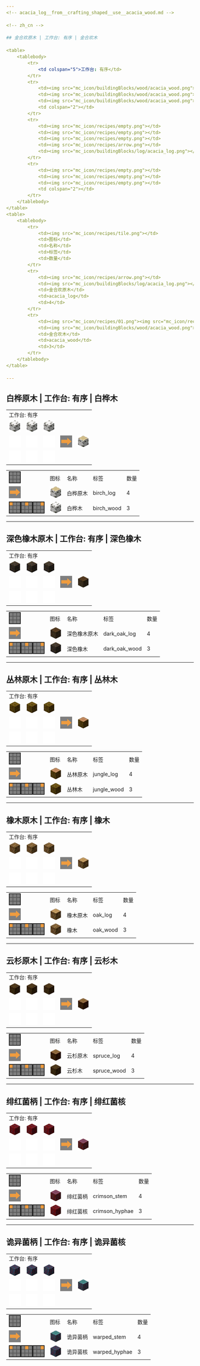 ```yaml
---
<!-- acacia_log__from__crafting_shaped__use__acacia_wood.md -->

<!-- zh_cn -->

## 金合欢原木 | 工作台: 有序 | 金合欢木

<table>
	<tablebody>
		<tr>
			<td colspan="5">工作台: 有序</td>
		</tr>
		<tr>
			<td><img src="mc_icon/buildingBlocks/wood/acacia_wood.png"></td>
			<td><img src="mc_icon/buildingBlocks/wood/acacia_wood.png"></td>
			<td><img src="mc_icon/buildingBlocks/wood/acacia_wood.png"></td>
			<td colspan="2"></td>
		</tr>
		<tr>
			<td><img src="mc_icon/recipes/empty.png"></td>
			<td><img src="mc_icon/recipes/empty.png"></td>
			<td><img src="mc_icon/recipes/empty.png"></td>
			<td><img src="mc_icon/recipes/arrow.png"></td>
			<td><img src="mc_icon/buildingBlocks/log/acacia_log.png"></td>
		</tr>
		<tr>
			<td><img src="mc_icon/recipes/empty.png"></td>
			<td><img src="mc_icon/recipes/empty.png"></td>
			<td><img src="mc_icon/recipes/empty.png"></td>
			<td colspan="2"></td>
		</tr>
	</tablebody>
</table>
<table>
	<tablebody>
		<tr>
			<td><img src="mc_icon/recipes/tile.png"></td>
			<td>图标</td>
			<td>名称</td>
			<td>标签</td>
			<td>数量</td>
		</tr>
		<tr>
			<td><img src="mc_icon/recipes/arrow.png"></td>
			<td><img src="mc_icon/buildingBlocks/log/acacia_log.png"></td>
			<td>金合欢原木</td>
			<td>acacia_log</td>
			<td>4</td>
		</tr>
		<tr>
			<td><img src="mc_icon/recipes/01.png"><img src="mc_icon/recipes/02.png"><img src="mc_icon/recipes/03.png"></td>
			<td><img src="mc_icon/buildingBlocks/wood/acacia_wood.png"></td>
			<td>金合欢木</td>
			<td>acacia_wood</td>
			<td>3</td>
		</tr>
	</tablebody>
</table>

---
```

<!-- birch_log__from__crafting_shaped__use__birch_wood.md -->

<!-- zh_cn -->

## 白桦原木 | 工作台: 有序 | 白桦木

<table>
	<tablebody>
		<tr>
			<td colspan="5">工作台: 有序</td>
		</tr>
		<tr>
			<td><img src="mc_icon/buildingBlocks/wood/birch_wood.png"></td>
			<td><img src="mc_icon/buildingBlocks/wood/birch_wood.png"></td>
			<td><img src="mc_icon/buildingBlocks/wood/birch_wood.png"></td>
			<td colspan="2"></td>
		</tr>
		<tr>
			<td><img src="mc_icon/recipes/empty.png"></td>
			<td><img src="mc_icon/recipes/empty.png"></td>
			<td><img src="mc_icon/recipes/empty.png"></td>
			<td><img src="mc_icon/recipes/arrow.png"></td>
			<td><img src="mc_icon/buildingBlocks/log/birch_log.png"></td>
		</tr>
		<tr>
			<td><img src="mc_icon/recipes/empty.png"></td>
			<td><img src="mc_icon/recipes/empty.png"></td>
			<td><img src="mc_icon/recipes/empty.png"></td>
			<td colspan="2"></td>
		</tr>
	</tablebody>
</table>
<table>
	<tablebody>
		<tr>
			<td><img src="mc_icon/recipes/tile.png"></td>
			<td>图标</td>
			<td>名称</td>
			<td>标签</td>
			<td>数量</td>
		</tr>
		<tr>
			<td><img src="mc_icon/recipes/arrow.png"></td>
			<td><img src="mc_icon/buildingBlocks/log/birch_log.png"></td>
			<td>白桦原木</td>
			<td>birch_log</td>
			<td>4</td>
		</tr>
		<tr>
			<td><img src="mc_icon/recipes/01.png"><img src="mc_icon/recipes/02.png"><img src="mc_icon/recipes/03.png"></td>
			<td><img src="mc_icon/buildingBlocks/wood/birch_wood.png"></td>
			<td>白桦木</td>
			<td>birch_wood</td>
			<td>3</td>
		</tr>
	</tablebody>
</table>

---
<!-- dark_oak_log__from__crafting_shaped__use__dark_oak_wood.md -->

<!-- zh_cn -->

## 深色橡木原木 | 工作台: 有序 | 深色橡木

<table>
	<tablebody>
		<tr>
			<td colspan="5">工作台: 有序</td>
		</tr>
		<tr>
			<td><img src="mc_icon/buildingBlocks/dark_oak_wood.png"></td>
			<td><img src="mc_icon/buildingBlocks/dark_oak_wood.png"></td>
			<td><img src="mc_icon/buildingBlocks/dark_oak_wood.png"></td>
			<td colspan="2"></td>
		</tr>
		<tr>
			<td><img src="mc_icon/recipes/empty.png"></td>
			<td><img src="mc_icon/recipes/empty.png"></td>
			<td><img src="mc_icon/recipes/empty.png"></td>
			<td><img src="mc_icon/recipes/arrow.png"></td>
			<td><img src="mc_icon/buildingBlocks/log/dark_oak_log.png"></td>
		</tr>
		<tr>
			<td><img src="mc_icon/recipes/empty.png"></td>
			<td><img src="mc_icon/recipes/empty.png"></td>
			<td><img src="mc_icon/recipes/empty.png"></td>
			<td colspan="2"></td>
		</tr>
	</tablebody>
</table>
<table>
	<tablebody>
		<tr>
			<td><img src="mc_icon/recipes/tile.png"></td>
			<td>图标</td>
			<td>名称</td>
			<td>标签</td>
			<td>数量</td>
		</tr>
		<tr>
			<td><img src="mc_icon/recipes/arrow.png"></td>
			<td><img src="mc_icon/buildingBlocks/log/dark_oak_log.png"></td>
			<td>深色橡木原木</td>
			<td>dark_oak_log</td>
			<td>4</td>
		</tr>
		<tr>
			<td><img src="mc_icon/recipes/01.png"><img src="mc_icon/recipes/02.png"><img src="mc_icon/recipes/03.png"></td>
			<td><img src="mc_icon/buildingBlocks/dark_oak_wood.png"></td>
			<td>深色橡木</td>
			<td>dark_oak_wood</td>
			<td>3</td>
		</tr>
	</tablebody>
</table>

---
<!-- jungle_log__from__crafting_shaped__use__jungle_wood.md -->

<!-- zh_cn -->

## 丛林原木 | 工作台: 有序 | 丛林木

<table>
	<tablebody>
		<tr>
			<td colspan="5">工作台: 有序</td>
		</tr>
		<tr>
			<td><img src="mc_icon/buildingBlocks/wood/jungle_wood.png"></td>
			<td><img src="mc_icon/buildingBlocks/wood/jungle_wood.png"></td>
			<td><img src="mc_icon/buildingBlocks/wood/jungle_wood.png"></td>
			<td colspan="2"></td>
		</tr>
		<tr>
			<td><img src="mc_icon/recipes/empty.png"></td>
			<td><img src="mc_icon/recipes/empty.png"></td>
			<td><img src="mc_icon/recipes/empty.png"></td>
			<td><img src="mc_icon/recipes/arrow.png"></td>
			<td><img src="mc_icon/buildingBlocks/log/jungle_log.png"></td>
		</tr>
		<tr>
			<td><img src="mc_icon/recipes/empty.png"></td>
			<td><img src="mc_icon/recipes/empty.png"></td>
			<td><img src="mc_icon/recipes/empty.png"></td>
			<td colspan="2"></td>
		</tr>
	</tablebody>
</table>
<table>
	<tablebody>
		<tr>
			<td><img src="mc_icon/recipes/tile.png"></td>
			<td>图标</td>
			<td>名称</td>
			<td>标签</td>
			<td>数量</td>
		</tr>
		<tr>
			<td><img src="mc_icon/recipes/arrow.png"></td>
			<td><img src="mc_icon/buildingBlocks/log/jungle_log.png"></td>
			<td>丛林原木</td>
			<td>jungle_log</td>
			<td>4</td>
		</tr>
		<tr>
			<td><img src="mc_icon/recipes/01.png"><img src="mc_icon/recipes/02.png"><img src="mc_icon/recipes/03.png"></td>
			<td><img src="mc_icon/buildingBlocks/wood/jungle_wood.png"></td>
			<td>丛林木</td>
			<td>jungle_wood</td>
			<td>3</td>
		</tr>
	</tablebody>
</table>

---
<!-- oak_log__from__crafting_shaped__use__oak_wood.md -->

<!-- zh_cn -->

## 橡木原木 | 工作台: 有序 | 橡木

<table>
	<tablebody>
		<tr>
			<td colspan="5">工作台: 有序</td>
		</tr>
		<tr>
			<td><img src="mc_icon/buildingBlocks/wood/oak_wood.png"></td>
			<td><img src="mc_icon/buildingBlocks/wood/oak_wood.png"></td>
			<td><img src="mc_icon/buildingBlocks/wood/oak_wood.png"></td>
			<td colspan="2"></td>
		</tr>
		<tr>
			<td><img src="mc_icon/recipes/empty.png"></td>
			<td><img src="mc_icon/recipes/empty.png"></td>
			<td><img src="mc_icon/recipes/empty.png"></td>
			<td><img src="mc_icon/recipes/arrow.png"></td>
			<td><img src="mc_icon/buildingBlocks/log/oak_log.png"></td>
		</tr>
		<tr>
			<td><img src="mc_icon/recipes/empty.png"></td>
			<td><img src="mc_icon/recipes/empty.png"></td>
			<td><img src="mc_icon/recipes/empty.png"></td>
			<td colspan="2"></td>
		</tr>
	</tablebody>
</table>
<table>
	<tablebody>
		<tr>
			<td><img src="mc_icon/recipes/tile.png"></td>
			<td>图标</td>
			<td>名称</td>
			<td>标签</td>
			<td>数量</td>
		</tr>
		<tr>
			<td><img src="mc_icon/recipes/arrow.png"></td>
			<td><img src="mc_icon/buildingBlocks/log/oak_log.png"></td>
			<td>橡木原木</td>
			<td>oak_log</td>
			<td>4</td>
		</tr>
		<tr>
			<td><img src="mc_icon/recipes/01.png"><img src="mc_icon/recipes/02.png"><img src="mc_icon/recipes/03.png"></td>
			<td><img src="mc_icon/buildingBlocks/wood/oak_wood.png"></td>
			<td>橡木</td>
			<td>oak_wood</td>
			<td>3</td>
		</tr>
	</tablebody>
</table>

---
<!-- spruce_log__from__crafting_shaped__use__spruce_wood.md -->

<!-- zh_cn -->

## 云杉原木 | 工作台: 有序 | 云杉木

<table>
	<tablebody>
		<tr>
			<td colspan="5">工作台: 有序</td>
		</tr>
		<tr>
			<td><img src="mc_icon/buildingBlocks/wood/spruce_wood.png"></td>
			<td><img src="mc_icon/buildingBlocks/wood/spruce_wood.png"></td>
			<td><img src="mc_icon/buildingBlocks/wood/spruce_wood.png"></td>
			<td colspan="2"></td>
		</tr>
		<tr>
			<td><img src="mc_icon/recipes/empty.png"></td>
			<td><img src="mc_icon/recipes/empty.png"></td>
			<td><img src="mc_icon/recipes/empty.png"></td>
			<td><img src="mc_icon/recipes/arrow.png"></td>
			<td><img src="mc_icon/buildingBlocks/log/spruce_log.png"></td>
		</tr>
		<tr>
			<td><img src="mc_icon/recipes/empty.png"></td>
			<td><img src="mc_icon/recipes/empty.png"></td>
			<td><img src="mc_icon/recipes/empty.png"></td>
			<td colspan="2"></td>
		</tr>
	</tablebody>
</table>
<table>
	<tablebody>
		<tr>
			<td><img src="mc_icon/recipes/tile.png"></td>
			<td>图标</td>
			<td>名称</td>
			<td>标签</td>
			<td>数量</td>
		</tr>
		<tr>
			<td><img src="mc_icon/recipes/arrow.png"></td>
			<td><img src="mc_icon/buildingBlocks/log/spruce_log.png"></td>
			<td>云杉原木</td>
			<td>spruce_log</td>
			<td>4</td>
		</tr>
		<tr>
			<td><img src="mc_icon/recipes/01.png"><img src="mc_icon/recipes/02.png"><img src="mc_icon/recipes/03.png"></td>
			<td><img src="mc_icon/buildingBlocks/wood/spruce_wood.png"></td>
			<td>云杉木</td>
			<td>spruce_wood</td>
			<td>3</td>
		</tr>
	</tablebody>
</table>

---
<!-- crimson_stem__from__crafting_shaped__use__crimson_hyphae.md -->

<!-- zh_cn -->

## 绯红菌柄 | 工作台: 有序 | 绯红菌核

<table>
	<tablebody>
		<tr>
			<td colspan="5">工作台: 有序</td>
		</tr>
		<tr>
			<td><img src="mc_icon/buildingBlocks/crimson_hyphae.png"></td>
			<td><img src="mc_icon/buildingBlocks/crimson_hyphae.png"></td>
			<td><img src="mc_icon/buildingBlocks/crimson_hyphae.png"></td>
			<td colspan="2"></td>
		</tr>
		<tr>
			<td><img src="mc_icon/recipes/empty.png"></td>
			<td><img src="mc_icon/recipes/empty.png"></td>
			<td><img src="mc_icon/recipes/empty.png"></td>
			<td><img src="mc_icon/recipes/arrow.png"></td>
			<td><img src="mc_icon/buildingBlocks/crimson_stem.png"></td>
		</tr>
		<tr>
			<td><img src="mc_icon/recipes/empty.png"></td>
			<td><img src="mc_icon/recipes/empty.png"></td>
			<td><img src="mc_icon/recipes/empty.png"></td>
			<td colspan="2"></td>
		</tr>
	</tablebody>
</table>
<table>
	<tablebody>
		<tr>
			<td><img src="mc_icon/recipes/tile.png"></td>
			<td>图标</td>
			<td>名称</td>
			<td>标签</td>
			<td>数量</td>
		</tr>
		<tr>
			<td><img src="mc_icon/recipes/arrow.png"></td>
			<td><img src="mc_icon/buildingBlocks/crimson_stem.png"></td>
			<td>绯红菌柄</td>
			<td>crimson_stem</td>
			<td>4</td>
		</tr>
		<tr>
			<td><img src="mc_icon/recipes/01.png"><img src="mc_icon/recipes/02.png"><img src="mc_icon/recipes/03.png"></td>
			<td><img src="mc_icon/buildingBlocks/crimson_hyphae.png"></td>
			<td>绯红菌核</td>
			<td>crimson_hyphae</td>
			<td>3</td>
		</tr>
	</tablebody>
</table>

---
<!-- warped_stem__from__crafting_shaped__use__warped_hyphae.md -->

<!-- zh_cn -->

## 诡异菌柄 | 工作台: 有序 | 诡异菌核

<table>
	<tablebody>
		<tr>
			<td colspan="5">工作台: 有序</td>
		</tr>
		<tr>
			<td><img src="mc_icon/buildingBlocks/warped_hyphae.png"></td>
			<td><img src="mc_icon/buildingBlocks/warped_hyphae.png"></td>
			<td><img src="mc_icon/buildingBlocks/warped_hyphae.png"></td>
			<td colspan="2"></td>
		</tr>
		<tr>
			<td><img src="mc_icon/recipes/empty.png"></td>
			<td><img src="mc_icon/recipes/empty.png"></td>
			<td><img src="mc_icon/recipes/empty.png"></td>
			<td><img src="mc_icon/recipes/arrow.png"></td>
			<td><img src="mc_icon/buildingBlocks/warped_stem.png"></td>
		</tr>
		<tr>
			<td><img src="mc_icon/recipes/empty.png"></td>
			<td><img src="mc_icon/recipes/empty.png"></td>
			<td><img src="mc_icon/recipes/empty.png"></td>
			<td colspan="2"></td>
		</tr>
	</tablebody>
</table>
<table>
	<tablebody>
		<tr>
			<td><img src="mc_icon/recipes/tile.png"></td>
			<td>图标</td>
			<td>名称</td>
			<td>标签</td>
			<td>数量</td>
		</tr>
		<tr>
			<td><img src="mc_icon/recipes/arrow.png"></td>
			<td><img src="mc_icon/buildingBlocks/warped_stem.png"></td>
			<td>诡异菌柄</td>
			<td>warped_stem</td>
			<td>4</td>
		</tr>
		<tr>
			<td><img src="mc_icon/recipes/01.png"><img src="mc_icon/recipes/02.png"><img src="mc_icon/recipes/03.png"></td>
			<td><img src="mc_icon/buildingBlocks/warped_hyphae.png"></td>
			<td>诡异菌核</td>
			<td>warped_hyphae</td>
			<td>3</td>
		</tr>
	</tablebody>
</table>

